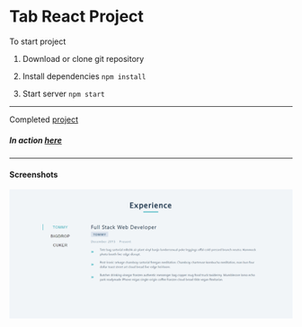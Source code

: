 # Tab React Project

To start project

1. Download or clone git repository

2. Install dependencies `npm install`

3. Start server `npm start`

---

Completed [project](https://tabs-jobs-react-by-malina.netlify.app/)

##### In action [here](https://portfolio-strapi-project-by-malina.netlify.app/)

---

#### Screenshots
![image](./screenshot.png)

